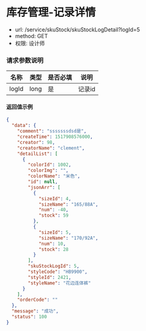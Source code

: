 库存管理-记录详情
=======

- url: /service/skuStock/skuStockLogDetail?logId=5
- method: GET
- 权限: 设计师

### 请求参数说明

|     名称    |     类型     | 是否必填 |               说明               |
|-------------|--------------|----------|----------------------------------|
| logId     | long       | 是       | 记录id                   |


#### 返回值示例

```json
{
  "data": {
    "comment": "sssssssdsd是",
    "createTime": 1517908576000,
    "creator": 98,
    "creatorName": "clement",
    "detailList": [
      {
        "colorId": 1002,
        "colorImg": "",
        "colorName": "米色",
        "id": null,
        "jsonArr": [
          {
            "sizeId": 4,
            "sizeName": "165/88A",
            "num": -40,
            "stock": 59
          },
          {
            "sizeId": 5,
            "sizeName": "170/92A",
            "num": 10,
            "stock": 28
          }
        ],
        "skuStockLogId": 5,
        "styleCode": "HB9900",
        "styleId": 2421,
        "styleName": "花边连体裤"
      }
    ],
    "orderCode": ""
  },
  "message": "成功",
  "status": 100
}
```